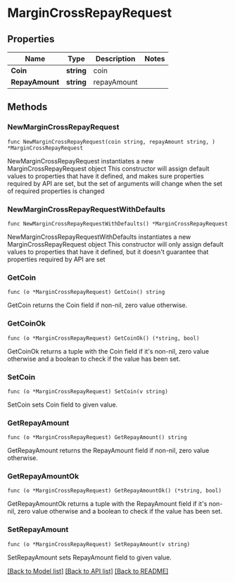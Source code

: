 # MarginCrossRepayRequest

## Properties

Name | Type | Description | Notes
------------ | ------------- | ------------- | -------------
**Coin** | **string** | coin | 
**RepayAmount** | **string** | repayAmount | 

## Methods

### NewMarginCrossRepayRequest

`func NewMarginCrossRepayRequest(coin string, repayAmount string, ) *MarginCrossRepayRequest`

NewMarginCrossRepayRequest instantiates a new MarginCrossRepayRequest object
This constructor will assign default values to properties that have it defined,
and makes sure properties required by API are set, but the set of arguments
will change when the set of required properties is changed

### NewMarginCrossRepayRequestWithDefaults

`func NewMarginCrossRepayRequestWithDefaults() *MarginCrossRepayRequest`

NewMarginCrossRepayRequestWithDefaults instantiates a new MarginCrossRepayRequest object
This constructor will only assign default values to properties that have it defined,
but it doesn't guarantee that properties required by API are set

### GetCoin

`func (o *MarginCrossRepayRequest) GetCoin() string`

GetCoin returns the Coin field if non-nil, zero value otherwise.

### GetCoinOk

`func (o *MarginCrossRepayRequest) GetCoinOk() (*string, bool)`

GetCoinOk returns a tuple with the Coin field if it's non-nil, zero value otherwise
and a boolean to check if the value has been set.

### SetCoin

`func (o *MarginCrossRepayRequest) SetCoin(v string)`

SetCoin sets Coin field to given value.


### GetRepayAmount

`func (o *MarginCrossRepayRequest) GetRepayAmount() string`

GetRepayAmount returns the RepayAmount field if non-nil, zero value otherwise.

### GetRepayAmountOk

`func (o *MarginCrossRepayRequest) GetRepayAmountOk() (*string, bool)`

GetRepayAmountOk returns a tuple with the RepayAmount field if it's non-nil, zero value otherwise
and a boolean to check if the value has been set.

### SetRepayAmount

`func (o *MarginCrossRepayRequest) SetRepayAmount(v string)`

SetRepayAmount sets RepayAmount field to given value.



[[Back to Model list]](../README.md#documentation-for-models) [[Back to API list]](../README.md#documentation-for-api-endpoints) [[Back to README]](../README.md)


